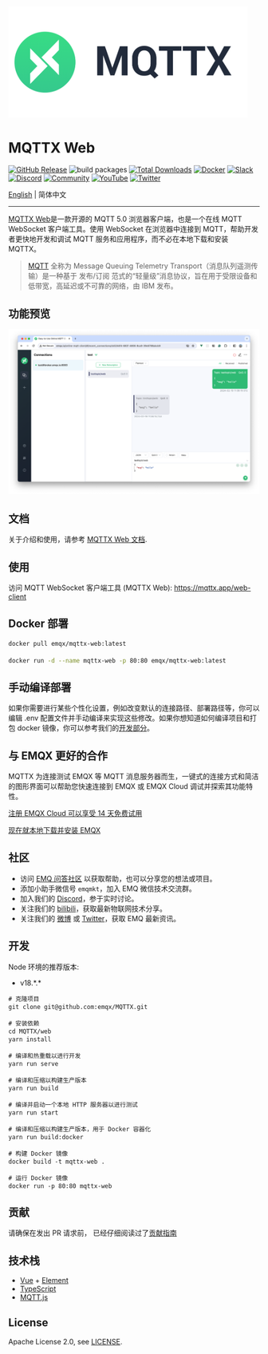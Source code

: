 <img src="../assets/mqttx-logo.png" width="480" alt="MQTTX Logo" />

# MQTTX Web

[![GitHub Release](https://img.shields.io/github/release/emqx/mqttx?color=brightgreen)](https://github.com/emqx/mqttx/releases)
![build packages](https://github.com/emqx/MQTTX/workflows/build%20packages/badge.svg)
[![Total Downloads](https://img.shields.io/github/downloads/emqx/mqttx/total.svg)](https://github.com/emqx/mqttx/releases)
[![Docker](https://img.shields.io/docker/pulls/emqx/mqttx-web)](https://hub.docker.com/r/emqx/mqttx-web)
[![Slack](https://img.shields.io/badge/Slack-EMQX-39AE85?logo=slack)](https://slack-invite.emqx.io/) [![Discord](https://img.shields.io/discord/931086341838622751?label=Discord&logo=discord)](https://discord.gg/xYGf3fQnES)
[![Community](https://img.shields.io/badge/Community-MQTTX-yellow?logo=github)](https://github.com/emqx/MQTTX/discussions)
[![YouTube](https://img.shields.io/badge/Subscribe-EMQ-FF0000?logo=youtube)](https://www.youtube.com/channel/UC5FjR77ErAxvZENEWzQaO5Q)
[![Twitter](https://img.shields.io/badge/Follow-EMQ-1DA1F2?logo=twitter)](https://twitter.com/EMQTech)

[English](./README.md) | 简体中文

---

[MQTTX Web](https://mqttx.app)是一款开源的 MQTT 5.0 浏览器客户端，也是一个在线 MQTT WebSocket 客户端工具。使用 WebSocket 在浏览器中连接到 MQTT，帮助开发者更快地开发和调试 MQTT 服务和应用程序，而不必在本地下载和安装 MQTTX。

> [MQTT](https://www.emqx.com/zh/blog/the-easiest-guide-to-getting-started-with-mqtt) 全称为 Message Queuing Telemetry Transport（消息队列遥测传输）是一种基于 发布/订阅 范式的“轻量级”消息协议，旨在用于受限设备和低带宽，高延迟或不可靠的网络，由 IBM 发布。

## 功能预览

![mqttx-preview](../assets/mqttx-web-preview.png)

## 文档

关于介绍和使用，请参考 [MQTTX Web 文档](https://mqttx.app/zh/docs/web).

## 使用

访问 MQTT WebSocket 客户端工具 (MQTTX Web): <https://mqttx.app/web-client>

## Docker 部署

```bash
docker pull emqx/mqttx-web:latest

docker run -d --name mqttx-web -p 80:80 emqx/mqttx-web:latest
```

## 手动编译部署

如果你需要进行某些个性化设置，例如改变默认的连接路径、部署路径等，你可以编辑 .env 配置文件并手动编译来实现这些修改。如果你想知道如何编译项目和打包 docker 镜像，你可以参考我们的[开发部分](#开发)。

## 与 EMQX 更好的合作

MQTTX 为连接测试 EMQX 等 MQTT 消息服务器而生，一键式的连接方式和简洁的图形界面可以帮助您快速连接到 EMQX 或 EMQX Cloud 调试并探索其功能特性。

[注册 EMQX Cloud 可以享受 14 天免费试用](https://www.emqx.com/zh/try?product=cloud)

[现在就本地下载并安装 EMQX](https://www.emqx.com/zh/try?product=enterprise)

## 社区

- 访问 [EMQ 问答社区](https://askemq.com/) 以获取帮助，也可以分享您的想法或项目。
- 添加小助手微信号 `emqmkt`，加入 EMQ 微信技术交流群。
- 加入我们的 [Discord](https://discord.gg/xYGf3fQnES)，参于实时讨论。
- 关注我们的 [bilibili](https://space.bilibili.com/522222081)，获取最新物联网技术分享。
- 关注我们的 [微博](https://weibo.com/emqtt) 或 [Twitter](https://twitter.com/EMQTech)，获取 EMQ 最新资讯。

## 开发

Node 环境的推荐版本:

- v18.\*.\*

``` shell
# 克隆项目
git clone git@github.com:emqx/MQTTX.git

# 安装依赖
cd MQTTX/web
yarn install

# 编译和热重载以进行开发
yarn run serve

# 编译和压缩以构建生产版本
yarn run build

# 编译并启动一个本地 HTTP 服务器以进行测试
yarn run start

# 编译和压缩以构建生产版本，用于 Docker 容器化
yarn run build:docker

# 构建 Docker 镜像
docker build -t mqttx-web .

# 运行 Docker 镜像
docker run -p 80:80 mqttx-web
```

## 贡献

请确保在发出 PR 请求前， 已经仔细阅读过了[贡献指南](https://github.com/emqx/MQTTX/blob/main/.github/CONTRIBUTING_CN.md)

## 技术栈

- [Vue](https://vuejs.org/) + [Element](https://element.eleme.io)
- [TypeScript](https://www.typescriptlang.org/)
- [MQTT.js](https://github.com/mqttjs/MQTT.js)

## License

Apache License 2.0, see [LICENSE](https://github.com/emqx/MQTTX/blob/main/LICENSE).
